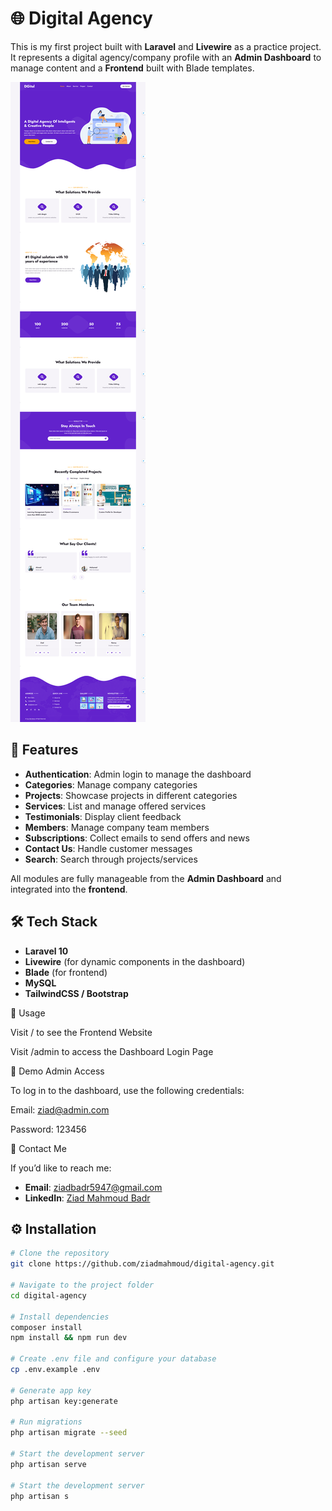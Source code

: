 # 🌐 Digital Agency

This is my first project built with **Laravel** and **Livewire** as a practice project.  
It represents a digital agency/company profile with an **Admin Dashboard** to manage content and a **Frontend** built with Blade templates.

![Website Screenshot](public/images/screenshot.png)

## 📌 Features
- **Authentication**: Admin login to manage the dashboard  
- **Categories**: Manage company categories  
- **Projects**: Showcase projects in different categories  
- **Services**: List and manage offered services  
- **Testimonials**: Display client feedback  
- **Members**: Manage company team members  
- **Subscriptions**: Collect emails to send offers and news  
- **Contact Us**: Handle customer messages  
- **Search**: Search through projects/services  

All modules are fully manageable from the **Admin Dashboard** and integrated into the **frontend**.

## 🛠️ Tech Stack
- **Laravel 10**  
- **Livewire** (for dynamic components in the dashboard)  
- **Blade** (for frontend)  
- **MySQL**  
- **TailwindCSS / Bootstrap**

🚀 Usage

Visit / to see the Frontend Website

Visit /admin to access the Dashboard Login Page

🔑 Demo Admin Access

To log in to the dashboard, use the following credentials:

Email: ziad@admin.com

Password: 123456

📧 Contact Me

If you’d like to reach me:

- **Email**: [ziadbadr5947@gmail.com](mailto:ziadbadr5947@gmail.com)  
- **LinkedIn**: [Ziad Mahmoud Badr](https://www.linkedin.com/in/ziad-mahmoud-badr-8452ba1ba/)  


## ⚙️ Installation
```bash
# Clone the repository
git clone https://github.com/ziadmahmoud/digital-agency.git

# Navigate to the project folder
cd digital-agency

# Install dependencies
composer install
npm install && npm run dev

# Create .env file and configure your database
cp .env.example .env

# Generate app key
php artisan key:generate

# Run migrations
php artisan migrate --seed

# Start the development server
php artisan serve

# Start the development server
php artisan s
